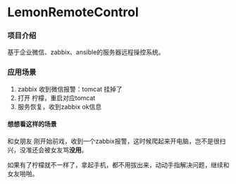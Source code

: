 # LemonRemoteControl

### 项目介绍
基于企业微信、zabbix、ansible的服务器远程操控系统。

### 应用场景
1. zabbix 收到微信报警：tomcat 挂掉了
2. 打开 柠檬，重启对应tomcat
3. 服务恢复，收到zabbix ok信息

#### 想想看这样的场景
和女朋友 刚开始前戏，收到一个zabbix报警，这时候爬起来开电脑，岂不是很扫兴，没准还会被女友骂**没用**。

如果有了柠檬就不一样了，拿起手机，都不用拔出来，动动手指解决问题，继续和女友啪啪。

